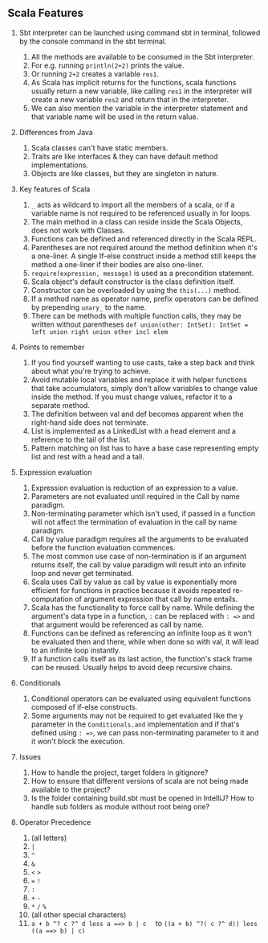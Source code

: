 ## Scala Features

1. Sbt interpreter can be launched using command sbt in terminal, followed by the console command in the sbt terminal.
    1. All the methods are available to be consumed in the Sbt interpreter.
    2. For e.g. running `println(2+2)` prints the value.
    3. Or running `2+2` creates a variable `res1`.
    4. As Scala has implicit returns for the functions, scala functions usually return a new variable, like
       calling `res1` in the interpreter will create a new variable `res2` and return that in the interpreter.
    5. We can also mention the variable in the interpreter statement and that variable name will be used in the return
       value.

2. Differences from Java
    1. Scala classes can't have static members.
    2. Traits are like interfaces & they can have default method implementations.
    3. Objects are like classes, but they are singleton in nature.

3. Key features of Scala
    1. `_` acts as wildcard to import all the members of a scala, or if a variable name is not required to be referenced
       usually in for loops.
    2. The main method in a class can reside inside the Scala Objects, does not work with Classes.
    3. Functions can be defined and referenced directly in the Scala REPL.
    4. Parentheses are not required around the method definition when it's a one-liner. A single If-else construct
       inside a method still keeps the method a one-liner if their bodies are also one-liner.
    5. `require(expression, message)` is used as a precondition statement.
    6. Scala object's default constructor is the class definition itself.
    7. Constructor can be overloaded by using the `this(...)` method.
    8. If a method name as operator name, prefix operators can be defined by prepending `unary_` to the name.
    9. There can be methods with multiple function calls, they may be written without
       parentheses `def union(other: IntSet): IntSet = left union right union other incl elem`

4. Points to remember
    1. If you find yourself wanting to use casts, take a step back and think about what you're trying to achieve.
    2. Avoid mutable local variables and replace it with helper functions that take accumulators, simply don't allow
       variables to change value inside the method. If you must change values, refactor it to a separate method.
    3. The definition between val and def becomes apparent when the right-hand side does not terminate.
    4. List is implemented as a LinkedList with a head element and a reference to the tail of the list.
    5. Pattern matching on list has to have a base case representing empty list and rest with a head and a tail.

5. Expression evaluation
    1. Expression evaluation is reduction of an expression to a value.
    2. Parameters are not evaluated until required in the Call by name paradigm.
    3. Non-terminating parameter which isn't used, if passed in a function will not affect the termination of evaluation
       in the call by name paradigm.
    4. Call by value paradigm requires all the arguments to be evaluated before the function evaluation commences.
    5. The most common use case of non-termination is if an argument returns itself, the call by value paradigm will
       result into an infinite loop and never get terminated.
    5. Scala uses Call by value as call by value is exponentially more efficient for functions in practice because it
       avoids repeated re-computation of argument expression that call by name entails.
    6. Scala has the functionality to force call by name. While defining the argument's data type in a function, `:` can
       be replaced with `: =>` and that argument would be referenced as call by name.
    7. Functions can be defined as referencing an infinite loop as it won't be evaluated then and there, while when done
       so with val, it will lead to an infinite loop instantly.
    8. If a function calls itself as its last action, the function's stack frame can be reused. Usually helps to avoid
       deep recursive chains.

6. Conditionals
    1. Conditional operators can be evaluated using equivalent functions composed of if-else constructs.
    2. Some arguments may not be required to get evaluated like the y parameter in the `Conditionals.and` implementation
       and if that's defined using `: =>`, we can pass non-terminating parameter to it and it won't block the execution.

7. Issues
    1. How to handle the project, target folders in gitignore?
    2. How to ensure that different versions of scala are not being made available to the project?
    3. Is the folder containing build.sbt must be opened in IntelliJ? How to handle sub folders as module without root
       being one?

8. Operator Precedence
    1. (all letters)
    2. `|`
    3. `^`
    4. `&`
    5. `<` `>`
    6. `=` `!`
    7. `:`
    8. `+` `-`
    9. `*` `/` `%`
    10. (all other special characters)
    11. `a + b ^? c ?^ d less a ==> b | c  ` to `((a + b) ^?( c ?^ d)) less ((a ==> b) | c)`
